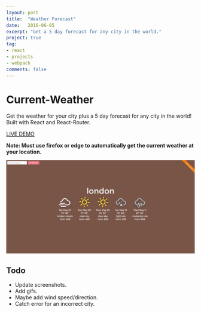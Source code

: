 ```yaml
---
layout: post
title:  "Weather Forecast"
date:   2016-06-05
excerpt: "Get a 5 day forecast for any city in the world."
project: true
tag:
- react
- projects
- webpack
comments: false
---
```


# Current-Weather

Get the weather for your city plus a 5 day forecast for any city in the world! Built with React and React-Router.

[LIVE DEMO](http://shrouded-fortress-65272.herokuapp.com/)

**Note: Must use firefox or edge to automatically get the current weather at your location.**

![alt text](https://raw.githubusercontent.com/qualitydixon/Current-Weather/master/screenshots/screen1.png "Screenshot")

## Todo

- Update screenshots.
- Add gifs.
- Maybe add wind speed/direction.
- Catch error for an incorrect city.

